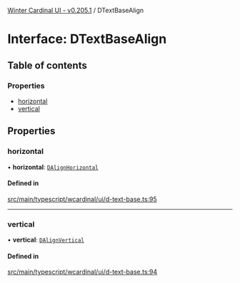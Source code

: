[Winter Cardinal UI - v0.205.1](../index.md) / DTextBaseAlign

# Interface: DTextBaseAlign

## Table of contents

### Properties

- [horizontal](DTextBaseAlign.md#horizontal)
- [vertical](DTextBaseAlign.md#vertical)

## Properties

### horizontal

• **horizontal**: [`DAlignHorizontal`](../index.md#dalignhorizontal)

#### Defined in

[src/main/typescript/wcardinal/ui/d-text-base.ts:95](https://github.com/winter-cardinal/winter-cardinal-ui/blob/v0.205.1/src/main/typescript/wcardinal/ui/d-text-base.ts#L95)

___

### vertical

• **vertical**: [`DAlignVertical`](../index.md#dalignvertical)

#### Defined in

[src/main/typescript/wcardinal/ui/d-text-base.ts:94](https://github.com/winter-cardinal/winter-cardinal-ui/blob/v0.205.1/src/main/typescript/wcardinal/ui/d-text-base.ts#L94)
